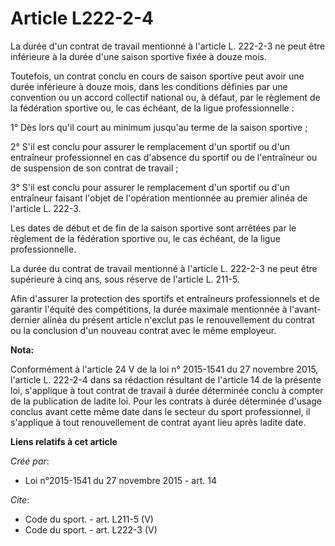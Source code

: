 # Article L222-2-4

La durée d'un contrat de travail mentionné à l'article L. 222-2-3 ne peut être inférieure à la durée d'une saison sportive
fixée à douze mois. 

Toutefois, un contrat conclu en cours de saison sportive peut avoir une durée inférieure à douze mois, dans les conditions
définies par une convention ou un accord collectif national ou, à défaut, par le règlement de la fédération sportive ou, le
cas échéant, de la ligue professionnelle : 

1° Dès lors qu'il court au minimum jusqu'au terme de la saison sportive ; 

2° S'il est conclu pour assurer le remplacement d'un sportif ou d'un entraîneur professionnel en cas d'absence du sportif ou
de l'entraîneur ou de suspension de son contrat de travail ; 

3° S'il est conclu pour assurer le remplacement d'un sportif ou d'un entraîneur faisant l'objet de l'opération mentionnée au
premier alinéa de l'article L. 222-3. 

Les dates de début et de fin de la saison sportive sont arrêtées par le règlement de la fédération sportive ou, le cas
échéant, de la ligue professionnelle. 

La durée du contrat de travail mentionné à l'article L. 222-2-3 ne peut être supérieure à cinq ans, sous réserve de l'article
L. 211-5. 

Afin d'assurer la protection des sportifs et entraîneurs professionnels et de garantir l'équité des compétitions, la durée
maximale mentionnée à l'avant-dernier alinéa du présent article n'exclut pas le renouvellement du contrat ou la conclusion
d'un nouveau contrat avec le même employeur.

**Nota:**

Conformément à l'article 24 V de la loi n° 2015-1541 du 27 novembre 2015, l'article L. 222-2-4 dans sa rédaction résultant de
l'article 14 de la présente loi, s'applique à tout contrat de travail à durée déterminée conclu à compter de la publication
de ladite loi. Pour les contrats à durée déterminée d'usage conclus avant cette même date dans le secteur du sport
professionnel, il s'applique à tout renouvellement de contrat ayant lieu après ladite date.

**Liens relatifs à cet article**

_Créé par_:

  - Loi n°2015-1541 du 27 novembre 2015 - art. 14

_Cite_:

  - Code du sport. - art. L211-5 (V)
  - Code du sport. - art. L222-3 (V)

